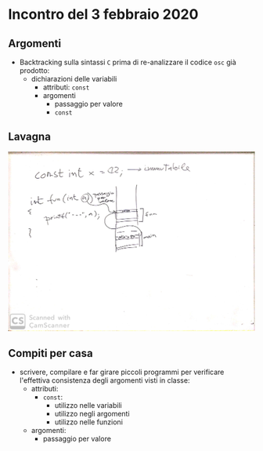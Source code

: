 # Incontro del 3 febbraio 2020

## Argomenti

* Backtracking sulla sintassi `C` prima di re-analizzare il codice `osc` già prodotto:
  * dichiarazioni delle variabili
    * attributi: `const`
    * argomenti
      * passaggio per valore
      * `const`

## Lavagna

![whiteboard 1](./SPERM_2020-02-03_16.10.30_1.jpg)

## Compiti per casa

* scrivere, compilare e far girare piccoli programmi per verificare l'effettiva consistenza
  degli argomenti visti in classe:
  * attributi:
    * `const`:
      * utilizzo nelle variabili
      * utilizzo negli argomenti
      * utilizzo nelle funzioni
  * argomenti:
    * passaggio per valore
